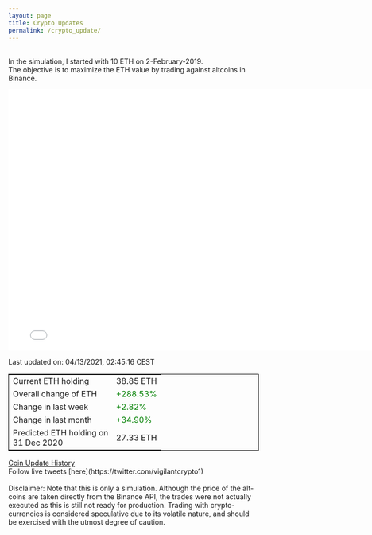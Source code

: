 ```yaml
---
layout: page
title: Crypto Updates
permalink: /crypto_update/
---
```

<!-- Global site tag (gtag.js) - Google Analytics -->
<script async src="https://www.googletagmanager.com/gtag/js?id=UA-103831149-5"></script>
<script>
  window.dataLayer = window.dataLayer || [];
  function gtag(){dataLayer.push(arguments);}
  gtag('js', new Date());

  gtag('config', 'UA-103831149-5');
</script>
<br>In the simulation, I started with 10 ETH on 2-February-2019.<br>The objective is to maximize the ETH value by trading against altcoins 
in Binance.

<iframe width="775" height="525" frameborder="0" scrolling="no" src="//plotly.com/~vikramaditya91/109.embed"></iframe>

Last updated on: 04/13/2021, 02:45:16 CEST 
<table style="border:1px solid black;margin-left:auto;margin-right:auto;">
	<tbody>
	<tr>
		<td>Current ETH holding</td>
		<td>     38.85 ETH</td>
	</tr>
	<tr>
		<td>Overall change of ETH</td>
		<td><font color="green">+288.53%</font></td>
	</tr>
	<tr>
		<td>Change in last week</td>
		<td><font color="green">+2.82%</font></td>
	</tr>
	<tr>
		<td>Change in last month</td>
		<td><font color="green">+34.90%</font></td>
	</tr>
    <tr>
		<td>Predicted ETH holding on<br>31 Dec 2020</td>
		<td>     27.33 ETH</td>
	</tr>
	</tbody>
</table>
<a href="{{ site.baseurl }}/crypto_history">Coin Update History</a>
<br>
Follow live tweets [here](https://twitter.com/vigilantcrypto1)
<br>
<br>
Disclaimer:
Note that this is only a simulation. Although the price of the alt-coins are taken directly from the Binance API, the trades were not actually executed as this is still not ready for production.
Trading with crypto-currencies is considered speculative due to its volatile nature, and should be exercised with the utmost degree of caution.